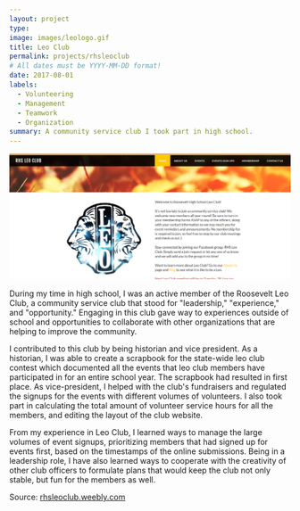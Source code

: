 ```yaml
---
layout: project
type: 
image: images/leologo.gif
title: Leo Club
permalink: projects/rhsleoclub
# All dates must be YYYY-MM-DD format!
date: 2017-08-01
labels:
  - Volunteering
  - Management
  - Teamwork
  - Organization
summary: A community service club I took part in high school.
---
```

<img class="ui medium floated rounded image" src="../images/leowebsite.png">

During my time in high school, I was an active member of the Roosevelt Leo Club, a community service club that stood for "leadership," "experience," and "opportunity." Engaging in this club gave way to experiences outside of school and opportunities to collaborate with other organizations that are helping to improve the community.

I contributed to this club by being historian and vice president. As a historian, I was able to create a scrapbook for the state-wide leo club contest which documented all the events that leo club members have participated in for an entire school year. The scrapbook had resulted in first place. As vice-president, I helped with the club's fundraisers and regulated the signups for the events with different volumes of volunteers. I also took part in calculating the total amount of volunteer service hours for all the members, and editing the layout of the club website. 

From my experience in Leo Club, I learned ways to manage the large volumes of event signups, prioritizing members that had signed up for events first, based on the timestamps of the online submissions. Being in a leadership role, I have also learned ways to cooperate with the creativity of other club officers to formulate plans that would keep the club not only stable, but fun for the members as well.  

Source: <a href="https://rhsleoclub.weebly.com/">rhsleoclub.weebly.com</a>
